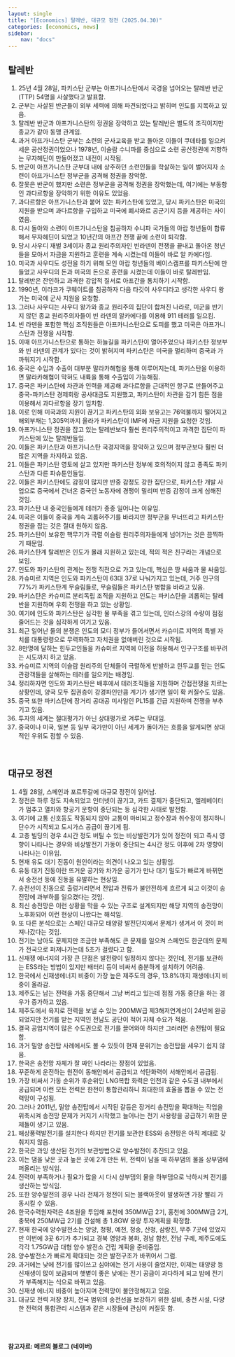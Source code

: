 ```yaml
---
layout: single
title: "[Economics] 탈레반, 대규모 정전 (2025.04.30)"
categories: [economics, news]
sidebar:
    nav: "docs"
---
```


## 탈레반
1. 25년 4월 28일, 파키스탄 군부는 아프가니스탄에서 국경을 넘어오는 탈레반 반군(TTP) 54명을 사살했다고 발표함.
1. 군부는 사살된 반군들이 외부 세력에 의해 파견되었다고 밝히며 인도를 지목하고 있음.
1. 탈레반 반군과 아프가니스탄의 정권을 장악하고 있는 탈레반은 별도의 조직이지만 종교가 같아 동맹 관계임.
1. 과거 아프가니스탄 군부는 소련의 군사교육을 받고 돌아온 이들이 쿠데타를 일으켜 세운 공산정권이었으나 1978년, 이슬람 수니파를 중심으로 소련 공산정권에 저항하는 무자헤딘이 만들어졌고 내전이 시작됨.
1. 반군이 아프가니스탄 군부대 내에 상주하던 소련인들을 학살하는 일이 벌어지자 소련이 아프가니스탄 정부군을 공격해 정권을 장악함.
1. 잘못은 반군이 했지만 소련은 정부군을 공격해 정권을 장악했는데, 여기에는 부동항인 과다르항을 장악하기 위한 이유도 있었음.
1. 과다르항은 아프가니스탄과 붙어 있는 파키스탄에 있었고, 당시 파키스탄은 미국의 지원을 받으며 과다르항을 구입하고 미국에 폐샤와르 공군기지 등을 제공하는 사이였음.
1. 다시 돌아와 소련이 아프가니스탄을 침공하자 수니파 국가들의 아랍 청년들이 합류해서 무자헤딘이 되었고 10년간의 아프간 전쟁 끝에 소련이 퇴각함.
1. 당시 사우디 재벌 3세이자 종교 원리주의자인 빈라덴이 전쟁을 끝내고 돌아온 청년들을 모아서 자금을 지원하고 훈련을 계속 시켰는데 이들이 바로 알 카에다임.
1. 미국과 사우디도 성전을 하기 위해 모인 아랍 청년들의 베이스캠프를 파키스탄에 만들었고 사우디의 돈과 미국의 돈으로 훈련을 시켰는데 이들이 바로 탈레반임.
1. 탈레반은 잔인하고 과격한 강압적 질서로 아프간을 통치하기 시작함.
1. 1990년, 이라크가 쿠웨이트를 침공하자 다음 타깃이 사우디라고 생각한 사우디 왕가는 미국에 군사 지원을 요청함.
1. 그러나 사우디는 사우디 왕가와 종교 원리주의 집단이 합쳐진 나라로, 미군을 반기지 않던 종교 원리주의자들이 빈 라덴의 알카에다를 이용해 911 테러를 일으킴.
1. 빈 라덴을 포함한 핵심 조직원들은 아프카니스탄으로 도피를 했고 미국은 아프가니스탄과 전쟁을 시작함.
1. 이때 아프가니스탄으로 통하는 하늘길을 파키스탄이 열어주었으나 파키스탄 정보부와 빈 라덴의 관계가 있다는 것이 밝혀지며 파키스탄은 미국을 멀리하며 중국과 가까워지기 시작함.
1. 중국은 수입과 수출이 대부분 말라카해협을 통해 이루어지는데, 파키스탄을 이용하면 말라카해협이 막혀도 내륙을 통해 수출입이 가능해짐.
1. 중국은 파키스탄에 차관과 인력을 제공해 과다르항을 근대적인 항구로 만들어주고 중국-파키스탄 경제회랑 공사대금도 지원했고, 파키스탄이 차관을 갚기 힘든 점을 이용해서 과다르항을 장기 임차함.
1. 이로 인해 미국과의 지원이 끊기고 파키스탄의 외화 보유고는 76억불까지 떨어지고 해외부채는 1,305억까지 올라가 파키스탄이 IMF에 자금 지원을 요청한 것임.
1. 아프가니스탄 정권을 잡고 있는 탈레반보다 훨씬 원리주의적이고 과격한 집단이 파키스탄에 있는 탈레반들임.
1. 이들은 파키스탄과 아프가니스탄 국경지역을 장악하고 있으며 정부군보다 훨씬 더 많은 지역을 차지하고 있음.
1. 이들은 파키스탄 영토에 살고 있지만 파키스탄 정부에 호의적이지 않고 종족도 파키스탄과 다른 파슈툰인들임.
1. 이들은 파키스탄에도 감정이 많지만 반중 감정도 강한 집단으로, 파키스탄 개발 사업으로 중국에서 건너온 중국인 노동자에 경쟁이 밀리며 반중 감정이 크게 심해진 것임.
1. 파키스탄 내 중국인들에게 테러가 종종 일어나는 이유임.
1. 미국은 이들이 중국을 계속 괴롭혀주기를 바라지만 정부군을 무너뜨리고 파키스탄 정권을 잡는 것은 절대 원하지 않음.
1. 파키스탄이 보유한 핵무기가 극렬 이슬람 원리주의자들에게 넘어가는 것은 끔찍하기 때문임.
1. 파키스탄계 탈레반은 인도가 몰래 지원하고 있는데, 적의 적은 친구라는 개념으로 보임.
1. 인도와 파키스탄의 관계는 전쟁 직전으로 가고 있는데, 핵심은 땅 싸움과 물 싸움임.
1. 카슈미르 지역은 인도와 파키스탄이 63대 37로 나눠가지고 있는데, 거주 인구의 77%가 파키스탄계 무슬림들로, 무슬림들은 파키스탄 병합을 바라고 있음.
1. 파키스탄은 카슈미르 분리독립 조직을 지원하고 인도는 파키스탄을 괴롭히는 탈레반을 지원하며 우회 전쟁을 하고 있는 상황임.
1. 여기에 인도와 파키스탄은 심각한 물 부족을 겪고 있는데, 인더스강의 수량이 점점 줄어드는 것을 심각하게 여기고 있음.
1. 최근 일어난 둘의 분쟁은 인도의 모디 정부가 들어서면서 카슈미르 지역의 특별 자치를 대통령령으로 무력화하고 자치권을 없애버린 것으로 시작됨.
1. 8만명에 달하는 힌두교인들을 카슈미르 지역에 이전을 허용해서 인구구조를 바꾸려는 시도까지 하고 있음.
1. 카슈미르 지역의 이슬람 원리주의 단체들이 극렬하게 반발하고 힌두교를 믿는 인도 관광객들을 살해하는 테러를 일으키는 배경임.
1. 정리하자면 인도와 파키스탄은 배후에서 테러조직들을 지원하며 간접전쟁을 치르는 상황인데, 양국 모두 집권층이 강경파인만큼 계기가 생기면 일이 확 커질수도 있음.
1. 중국 또한 파키스탄에 장거리 공대공 미사일인 PL15를 긴급 지원하며 전쟁을 부추기고 있음.
1. 투자의 세계는 절대평가가 아닌 상대평가로 겨루는 무대임.
1. 중국이나 미국, 일본 등 일부 국가만이 아닌 세계가 돌아가는 흐름을 알게되면 상대적인 우위도 점할 수 있음.

<br/>

## 대규모 정전
1. 4월 28일, 스페인과 포르투갈에 대규모 정전이 일어남.
1. 정전은 하루 정도 지속되었고 인터넷이 끊기고, 카드 결제가 중단되고, 엘레베이터가 멈추고 열차와 항공기 운항이 중단되는 등 심각한 사태로 발전함.
1. 여기에 교통 신호등도 작동되지 않아 교통이 마비되고 정수장과 취수장이 정지하니 단수가 시작되고 도시가스 공급이 끊기게 됨.
1. 고층 빌딩의 경우 4시간 정도 버틸 수 있는 비상발전기가 있어 정전이 되고 즉시 영향이 나타나는 경우와 비상발전기 가동이 중단되는 4시간 정도 이후에 2차 영향이 나타나는 이유임.
1. 현재 유도 대기 진동이 원인이라는 의견이 나오고 있는 상황임.
1. 유동 대기 진동이란 뜨거운 공기와 차가운 공기가 만나 대기 밀도가 빠르게 바뀌면서 송전선 등에 진동을 유발하는 현상임.
1. 송전선이 진동으로 출렁거리면서 전압과 전류가 불안전하게 흐르게 되고 이것이 송전망에 과부하를 일으켰다는 것임.
1. 최신 송전망은 이런 상황을 막을 수 있는 구조로 설계되지만 해당 지역의 송전망이 노후화되어 이런 현상이 나왔다는 해석임.
1. 또 다른 분석으로는 스페인 대규모 태양광 발전단지에서 문제가 생겨서 이 것이 퍼져나갔다는 것임.
1. 전기는 남아도 문제지만 조금만 부족해도 큰 문제를 일으켜 스페인도 한군데의 문제가 전국으로 퍼져나가는데 5초가 걸렸다고 함.
1. 신재쟁 에너지의 가장 큰 단점은 발전량이 일정하지 않다는 것인데, 전기를 보관하는 ESS라는 방법이 있지만 배터리 등이 비싸서 충분하게 설치하기 어려움.
1. 한국에서 신재생에너지 비중이 가장 높은 제주도의 경우, 13.8%까지 재생에너지 비중이 올라감.
1. 제주도는 남는 전력을 가동 중단해서 그냥 버리고 있는데 점점 가동 중단을 하는 경우가 증가하고 있음.
1. 제주도에서 육지로 전력을 보낼 수 있는 200MW급 제3해저연계선이 24년에 완공되었지만 전기를 받는 지역인 전남도 공단이 적어 자체 수요가 적음.
1. 결국 공업지역이 많은 수도권으로 전기를 끌어와야 하지만 그러러면 송전탑이 필요함.
1. 과거 밀양 송전탑 사례에서도 볼 수 있듯이 현재 분위기는 송전탑을 세우기 쉽지 않음.
1. 한국은 송전망 자체가 잘 짜인 나라라는 장점이 있었음.
1. 꾸준하게 운전하는 원전이 동해안에서 공급되고 석탄화력이 서해안에서 공급됨.
1. 가장 비싸서 가동 순위가 후순위인 LNG복합 화력은 인천과 같은 수도권 내부에서 공급되며 이런 모든 전력은 한전이 통합관리하니 최대한의 효율을 뽑을 수 있는 전력망이 구성됨.
1. 그러나 2011년, 밀양 송전탑에서 시작된 갈등은 장거리 송전망을 확대하는 작업을 위축시켜 송전망 문제가 커지기 시작했고 늘어나는 전기 사용량을 공급하기 위한 문제들이 생기고 있음.
1. 해상풍력발전기를 설치한다 하지만 전기를 보관한 ESS와 송전망은 아직 제대로 갖춰지지 않음.
1. 한국은 과잉 생산된 전기의 보관방법으로 양수발전이 추진되고 있음.
1. 이는 댐을 낮은 곳과 높은 곳에 2개 만든 뒤, 전력이 남을 때 하부댐의 물을 상부댐에 퍼올리는 방식임.
1. 전력이 부족하거나 필요가 많을 시 다시 상부댐의 물을 하부댐으로 낙하시켜 전기를 생산하는 방식임.
1. 또한 양수발전의 경우 나라 전체가 정전이 되는 블랙아웃이 발생하면 가장 빨리 가동시킬 수 있음.
1. 한국수력원자력은 4조원을 투입해 포천에 350MW급 2기, 홍천에 300MW급 2기, 충북에 250MW급 2기를 건설해 총 1.8GW 용량 투자계획을 확정함.
1. 현재 한국에 양수발전소는 양양, 청평, 예천, 청송, 산청, 삼랑진, 무주 7곳에 있었지만 이번에 3곳 6기가 추가되고 경북 영양과 봉화, 경남 합천, 전남 구례, 제주도에도 각각 1.75GW급 대형 양수 발전소 건립 계획을 준비중임.
1. 양수발전소가 빠르게 확대되는 것은 발전구조가 바뀌어서 그럼.
1. 과거에는 낮에 전기를 많이쓰고 심야에는 전기 사용이 줄었지만, 이제는 태양광 등 신재생이 많이 보급되며 햇볕이 좋은 낮에는 전기 공급이 과다하게 되고 밤에 전기가 부족해지는 식으로 바뀌고 있음.
1. 신재생 에너지 비중이 높아지며 전력망이 불안정해지고 있음.
1. 대규모 전력 저장 장치, 전국 범위의 송전선을 보강하기 위한 설비, 충전 시설, 다양한 전력의 통합관리 시스템과 같은 시장들에 관심이 커질듯 함.


<br/>
<br/>

#### 참고자료: 메르의 블로그 (네이버) 